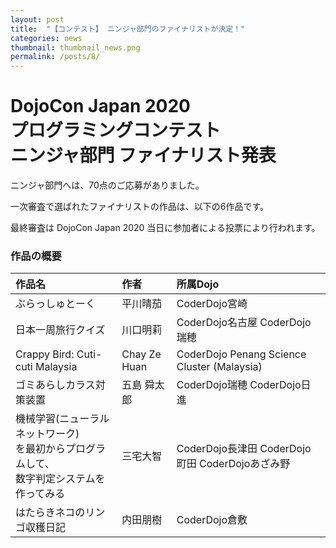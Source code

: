 ```yaml
---
layout: post
title:  "【コンテスト】 ニンジャ部門のファイナリストが決定！"
categories: news
thumbnail: thumbnail_news.png
permalink: /posts/8/
---
```


# DojoCon Japan 2020 <br> プログラミングコンテスト <br> ニンジャ部門 ファイナリスト発表

ニンジャ部門へは、70点のご応募がありました。

一次審査で選ばれたファイナリストの作品は、以下の6作品です。

最終審査は DojoCon Japan 2020 当日に参加者による投票により行われます。

### 作品の概要

| 作品名 | 作者 | 所属Dojo |
|:----|:----|:----|
| ぶらっしゅとーく | 平川晴茄 | CoderDojo宮崎 |
| 日本一周旅行クイズ | 川口明莉 | CoderDojo名古屋 CoderDojo瑞穂 |
| Crappy Bird: Cuti-cuti Malaysia | Chay Ze Huan | CoderDojo Penang Science Cluster (Malaysia) |
| ゴミあらしカラス対策装置 | 五島 舜太郎 | CoderDojo瑞穂 CoderDojo日進 |
| 機械学習(ニューラルネットワーク) <br>を最初からプログラムして、<br>数字判定システムを作ってみる | 三宅大智 | CoderDojo長津田 CoderDojo町田 CoderDojoあざみ野 |
| はたらきネコのリンゴ収穫日記 | 内田朋樹 | CoderDojo倉敷 |
